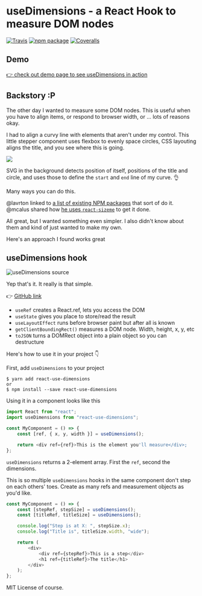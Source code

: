 # useDimensions - a React Hook to measure DOM nodes

[![Travis][build-badge]][build]
[![npm package][npm-badge]][npm]
[![Coveralls][coveralls-badge]][coveralls]

[build-badge]: https://img.shields.io/travis/user/repo/master.png?style=flat-square
[build]: https://travis-ci.org/user/repo
[npm-badge]: https://img.shields.io/npm/v/npm-package.png?style=flat-square
[npm]: https://www.npmjs.org/package/npm-package
[coveralls-badge]: https://img.shields.io/coveralls/user/repo/master.png?style=flat-square
[coveralls]: https://coveralls.io/github/user/repo

## Demo

[👉 check out demo page to see useDimensions in action](https://usedimensions.now.sh/)

## Backstory :P

The other day I wanted to measure some DOM nodes. This is useful when you have to align items, or respond to browser width, or ... lots of reasons okay.

I had to align a curvy line with elements that aren't under my control. This little stepper component uses flexbox to evenly space circles, CSS layouting aligns the title, and you see where this is going.

[![](https://s3.amazonaws.com/techletter.app/screenshot-1552494217818.png)](https://twitter.com/Swizec/status/1105494223011241984)

SVG in the background detects position of itself, positions of the title and circle, and uses those to define the `start` and `end` line of my curve. 👌

Many ways you can do this.

@lavrton linked to [a list of existing NPM packages](https://www.npmjs.com/search?q=hook%20size) that sort of do it. @mcalus shared how [he uses `react-sizeme`](https://github.com/mcalus3/open-fraksl/blob/master/src/components/DomainComponents/DrawingComponents/FractalStage.tsx) to get it done.

All great, but I wanted something even simpler. I also didn't know about them and kind of just wanted to make my own.

Here's an approach I found works great

## useDimensions hook

![useDimensions source](https://i.imgur.com/Tm1Bmdw.png)

Yep that's it. It really is that simple.

👉 [GitHub link](https://github.com/Swizec/useDimensions)

-   `useRef` creates a React.ref, lets you access the DOM
-   `useState` gives you place to store/read the result
-   `useLayoutEffect` runs before browser paint but after all is known
-   `getClientBoundingRect()` measures a DOM node. Width, height, x, y, etc
-   `toJSON` turns a DOMRect object into a plain object so you can destructure

Here's how to use it in your project 👇

First, add `useDimensions` to your project

```
$ yarn add react-use-dimensions
or
$ npm install --save react-use-dimensions
```

Using it in a component looks like this

```javascript
import React from "react";
import useDimensions from "react-use-dimensions";

const MyComponent = () => {
    const [ref, { x, y, width }] = useDimensions();

    return <div ref={ref}>This is the element you'll measure</div>;
};
```

`useDimensions` returns a 2-element array. First the `ref`, second the dimensions.

This is so multiple `useDimensions` hooks in the same component don't step on each others' toes. Create as many refs and measurement objects as you'd like.

```javascript
const MyComponent = () => {
    const [stepRef, stepSize] = useDimensions();
    const [titleRef, titleSize] = useDimensions();

    console.log("Step is at X: ", stepSize.x);
    console.log("Title is", titleSize.width, "wide");

    return (
        <div>
            <div ref={stepRef}>This is a step</div>
            <h1 ref={titleRef}>The title</h1>
        </div>
    );
};
```

MIT License of course.
